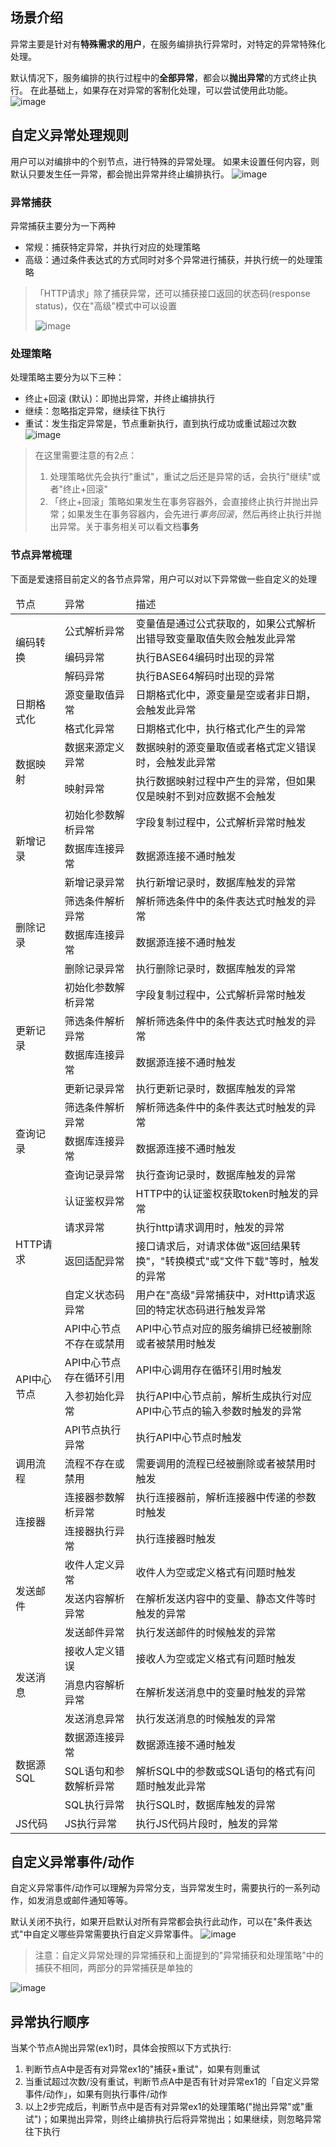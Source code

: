 ## 场景介绍

异常主要是针对有**特殊需求的用户**，在服务编排执行异常时，对特定的异常特殊化处理。

默认情况下，服务编排的执行过程中的****全部异常****，都会以**抛出异常**的方式终止执行。
在此基础上，如果存在对异常的客制化处理，可以尝试使用此功能。
![image](/img/服务编排/异常和事务/异常/异常处理.png)
## 自定义异常处理规则
用户可以对编排中的个别节点，进行特殊的异常处理。
如果未设置任何内容，则默认只要发生任一异常，都会抛出异常并终止编排执行。
![image](/img/服务编排/异常和事务/异常/异常处理规则.png)
### 异常捕获
异常捕获主要分为一下两种
* 常规：捕获特定异常，并执行对应的处理策略
* 高级：通过条件表达式的方式同时对多个异常进行捕获，并执行统一的处理策略



> 「HTTP请求」除了捕获异常，还可以捕获接口返回的状态码(response status)，仅在"高级"模式中可以设置
> 
> ![image](/img/服务编排/异常和事务/异常/HTTP节点异常捕获.png)
### 处理策略
处理策略主要分为以下三种：
* 终止+回滚 (默认)：即抛出异常，并终止编排执行
* 继续：忽略指定异常，继续往下执行
* 重试：发生指定异常是，节点重新执行，直到执行成功或重试超过次数
![image](/img/服务编排/异常和事务/异常/处理策略.png)
> 在这里需要注意的有2点：
> 1. 处理策略优先会执行"重试"，重试之后还是异常的话，会执行"继续"或者"终止+回滚"
> 2. 「终止+回滚」策略如果发生在事务容器外，会直接终止执行并抛出异常；如果发生在事务容器内，会先进行*事务回滚*，然后再终止执行并抛出异常。关于事务相关可以看文档<a src="事务.md">事务</a>

### 节点异常梳理
下面是爱速搭目前定义的各节点异常，用户可以对以下异常做一些自定义的处理
<table>
  <thead>
    <tr>
      <td>节点</td>
      <td>异常</td>
      <td>描述</td>
    </tr>
  </thead>
  <tbody>   
    <tr>
      <td rowspan="3">编码转换</td>
      <td>公式解析异常</td>
      <td>变量值是通过公式获取的，如果公式解析出错导致变量取值失败会触发此异常</td>
    </tr>
    <tr>
      <td>编码异常</td> 
      <td>执行BASE64编码时出现的异常</td>
    </tr>
    <tr>
      <td>解码异常</td>
      <td>执行BASE64解码时出现的异常</td>
    </tr>
    <tr>
      <td rowspan="2">日期格式化</td>
      <td>源变量取值异常</td>
      <td>日期格式化中，源变量是空或者非日期，会触发此异常</td>
    </tr>
    <tr>
      <td>格式化异常</td>
      <td>日期格式化中，执行格式化产生的异常</td>
    </tr>
    <tr>
      <td rowspan="2">数据映射</td>
      <td>数据来源定义异常</td>
      <td>数据映射的源变量取值或者格式定义错误时，会触发此异常</td>
    </tr>
    <tr>
      <td>映射异常</td>
      <td>执行数据映射过程中产生的异常，但如果仅是映射不到对应数据不会触发</td>
    </tr>
    <tr>
      <td rowspan="3">新增记录</td>
      <td>初始化参数解析异常</td>
      <td>字段复制过程中，公式解析异常时触发</td>
    </tr>
    <tr>
      <td>数据库连接异常</td>
      <td>数据源连接不通时触发</td>
    </tr>
     <tr>
      <td>新增记录异常</td>
      <td>执行新增记录时，数据库触发的异常</td>
    </tr>
    <tr>
      <td rowspan="3">删除记录</td>
      <td>筛选条件解析异常</td>
      <td>解析筛选条件中的条件表达式时触发的异常</td>
    </tr>
    <tr>
      <td>数据库连接异常</td>
      <td>数据源连接不通时触发</td>
    </tr>
     <tr>
      <td>删除记录异常</td>
      <td>执行删除记录时，数据库触发的异常</td>
    </tr>
    <tr>
      <td rowspan="4">更新记录</td>
      <td>初始化参数解析异常</td>
      <td>字段复制过程中，公式解析异常时触发</td>
    </tr>
    <tr>
      <td>筛选条件解析异常</td>
      <td>解析筛选条件中的条件表达式时触发的异常</td>
    </tr>
    <tr>
      <td>数据库连接异常</td>
      <td>数据源连接不通时触发</td>
    </tr>
     <tr>
      <td>更新记录异常</td>
      <td>执行更新记录时，数据库触发的异常</td>
    </tr>
    <tr>
      <td rowspan="3">查询记录</td>
      <td>筛选条件解析异常</td>
      <td>解析筛选条件中的条件表达式时触发的异常</td>
    </tr>
    <tr>
      <td>数据库连接异常</td>
      <td>数据源连接不通时触发</td>
    </tr>
     <tr>
      <td>查询记录异常</td>
      <td>执行查询记录时，数据库触发的异常</td>
    </tr>
    <tr>
      <td rowspan="4">HTTP请求</td>
      <td>认证鉴权异常</td>
      <td>HTTP中的认证鉴权获取token时触发的异常</td>
    </tr>
    <tr>
      <td>请求异常</td>
      <td>执行http请求调用时，触发的异常</td>
    </tr>
    <tr>
      <td>返回适配异常</td>
      <td>接口请求后，对请求体做"返回结果转换"，"转换模式"或"文件下载"等时，触发的异常</td>
    </tr>
     <tr>
      <td>自定义状态码异常</td>
      <td>用户在"高级"异常捕获中，对Http请求返回的特定状态码进行触发异常</td>
    </tr>
    <tr>
      <td rowspan="4">API中心节点</td>
      <td>API中心节点不存在或禁用</td>
      <td>API中心节点对应的服务编排已经被删除或者被禁用时触发</td>
    </tr>
    <tr>
      <td>API中心节点存在循环引用</td>
      <td>API中心调用存在循环引用时触发</td>
    </tr>
    <tr>
      <td>入参初始化异常</td>
      <td>执行API中心节点前，解析生成执行对应API中心节点的输入参数时触发的异常</td>
    </tr>
     <tr>
      <td>API节点执行异常</td>
      <td>执行API中心节点时触发</td>
    </tr>
    <tr>
      <td rowspan="1">调用流程</td>
      <td>流程不存在或禁用</td>
      <td>需要调用的流程已经被删除或者被禁用时触发</td>
    </tr>
    <tr>
      <td rowspan="2">连接器</td>
      <td>连接器参数解析异常</td>
      <td>执行连接器前，解析连接器中传递的参数时触发</td>
    </tr>
     <tr>
      <td>连接器执行异常</td>
      <td>执行连接器时触发</td>
    </tr>
    <tr>
      <td rowspan="3">发送邮件</td>
      <td>收件人定义异常</td>
      <td>收件人为空或定义格式有问题时触发</td>
    </tr>
    <tr>
      <td>发送内容解析异常</td>
      <td>在解析发送内容中的变量、静态文件等时触发的异常</td>
    </tr>
    <tr>
      <td>发送邮件异常</td>
      <td>执行发送邮件的时候触发的异常</td>
    </tr>
    <tr>
      <td rowspan="3">发送消息</td>
      <td>接收人定义错误</td>
      <td>接收人为空或定义格式有问题时触发</td>
    </tr>
    <tr>
      <td>消息内容解析异常</td>
      <td>在解析发送消息中的变量时触发的异常</td>
    </tr>
    <tr>
      <td>发送消息异常</td>
      <td>执行发送消息的时候触发的异常</td>
    </tr>
    <tr>
      <td rowspan="3">数据源SQL</td>
      <td>数据源连接异常</td>
      <td>数据源连接不通时触发</td>
    </tr>
    <tr>
      <td>SQL语句和参数解析异常</td>
      <td>解析SQL中的参数或SQL语句的格式有问题时触发此异常</td>
    </tr>
    <tr>
      <td>SQL执行异常</td>
      <td>执行SQL时，数据库触发的异常</td>
    </tr>
    <tr>
      <td rowspan="1">JS代码</td>
      <td>JS执行异常</td>
      <td>执行JS代码片段时，触发的异常</td>
    </tr>
  </tbody>
</table>


## 自定义异常事件/动作

自定义异常事件/动作可以理解为异常分支，当异常发生时，需要执行的一系列动作，如发消息或邮件通知等等。

默认关闭不执行，如果开启默认对所有异常都会执行此动作，可以在"条件表达式"中自定义哪些异常需要执行自定义异常事件。
![image](/img/服务编排/异常和事务/异常/自定义异常事件.png)

> 注意：自定义异常处理的异常捕获和上面提到的"异常捕获和处理策略"中的捕获不相同，两部分的异常捕获是单独的

![image](/img/服务编排/异常和事务/异常/自定义异常事件预览.png)

## 异常执行顺序
当某个节点A抛出异常(ex1)时，具体会按照以下方式执行:
1. 判断节点A中是否有对异常ex1的"捕获+重试"，如果有则重试
2. 当重试超过次数/没有重试，判断节点A中是否有针对异常ex1的「自定义异常事件/动作」，如果有则执行事件/动作
3. 以上2步完成后，判断节点中是否有对异常ex1的处理策略("抛出异常"或"重试")；如果抛出异常，则终止编排执行后将异常抛出；如果继续，则忽略异常往下执行